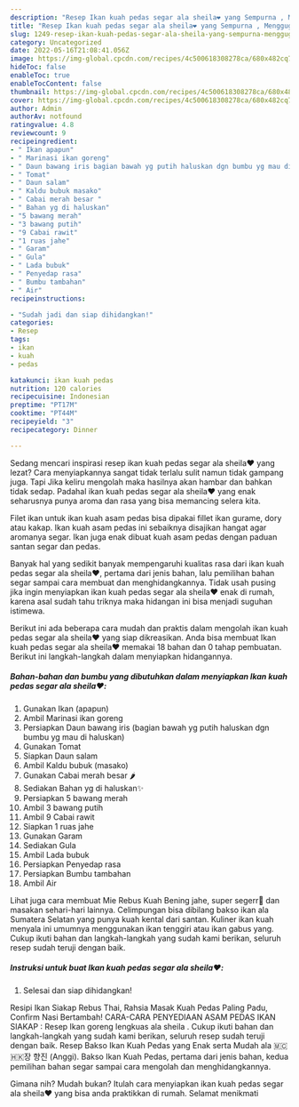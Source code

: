 ```yaml
---
description: "Resep Ikan kuah pedas segar ala sheila❤️ yang Sempurna , Menggugah Selera"
title: "Resep Ikan kuah pedas segar ala sheila❤️ yang Sempurna , Menggugah Selera"
slug: 1249-resep-ikan-kuah-pedas-segar-ala-sheila-yang-sempurna-menggugah-selera
category: Uncategorized
date: 2022-05-16T21:08:41.056Z
image: https://img-global.cpcdn.com/recipes/4c500618308278ca/680x482cq70/ikan-kuah-pedas-segar-ala-sheila-foto-resep-utama.jpg
hideToc: false
enableToc: true
enableTocContent: false
thumbnail: https://img-global.cpcdn.com/recipes/4c500618308278ca/680x482cq70/ikan-kuah-pedas-segar-ala-sheila-foto-resep-utama.jpg
cover: https://img-global.cpcdn.com/recipes/4c500618308278ca/680x482cq70/ikan-kuah-pedas-segar-ala-sheila-foto-resep-utama.jpg
author: Admin
authorAv: notfound
ratingvalue: 4.8
reviewcount: 9
recipeingredient:
- " Ikan apapun"
- " Marinasi ikan goreng"
- " Daun bawang iris bagian bawah yg putih haluskan dgn bumbu yg mau di haluskan"
- " Tomat"
- " Daun salam"
- " Kaldu bubuk masako"
- " Cabai merah besar "
- " Bahan yg di haluskan"
- "5 bawang merah"
- "3 bawang putih"
- "9 Cabai rawit"
- "1 ruas jahe"
- " Garam"
- " Gula"
- " Lada bubuk"
- " Penyedap rasa"
- " Bumbu tambahan"
- " Air"
recipeinstructions:

- "Sudah jadi dan siap dihidangkan!"
categories:
- Resep
tags:
- ikan
- kuah
- pedas

katakunci: ikan kuah pedas 
nutrition: 120 calories
recipecuisine: Indonesian
preptime: "PT17M"
cooktime: "PT44M"
recipeyield: "3"
recipecategory: Dinner

---
```



Sedang mencari inspirasi resep ikan kuah pedas segar ala sheila❤️ yang lezat? Cara menyiapkannya sangat tidak terlalu sulit namun tidak gampang juga. Tapi Jika keliru mengolah maka hasilnya akan hambar dan bahkan tidak sedap. Padahal ikan kuah pedas segar ala sheila❤️ yang enak seharusnya punya aroma dan rasa yang bisa memancing selera kita.


Filet ikan untuk ikan kuah asam pedas bisa dipakai fillet ikan gurame, dory atau kakap. Ikan kuah asam pedas ini sebaiknya disajikan hangat agar aromanya segar. Ikan juga enak dibuat kuah asam pedas dengan paduan santan segar dan pedas.

Banyak hal yang sedikit banyak mempengaruhi kualitas rasa dari ikan kuah pedas segar ala sheila❤️, pertama dari jenis bahan, lalu pemilihan bahan segar sampai cara membuat dan menghidangkannya. Tidak usah pusing jika ingin menyiapkan ikan kuah pedas segar ala sheila❤️ enak di rumah, karena asal sudah tahu triknya maka hidangan ini bisa menjadi suguhan istimewa.


Berikut ini ada beberapa cara mudah dan praktis dalam mengolah ikan kuah pedas segar ala sheila❤️ yang siap dikreasikan. Anda bisa membuat Ikan kuah pedas segar ala sheila❤️ memakai 18 bahan dan 0 tahap pembuatan. Berikut ini langkah-langkah dalam menyiapkan hidangannya.

<!--inarticleads1-->

##### Bahan-bahan dan bumbu yang dibutuhkan dalam menyiapkan Ikan kuah pedas segar ala sheila❤️:

1. Gunakan  Ikan (apapun)
1. Ambil  Marinasi ikan goreng
1. Persiapkan  Daun bawang iris (bagian bawah yg putih haluskan dgn bumbu yg mau di haluskan)
1. Gunakan  Tomat
1. Siapkan  Daun salam
1. Ambil  Kaldu bubuk (masako)
1. Gunakan  Cabai merah besar 🌶️
1. Sediakan  Bahan yg di haluskan✨
1. Persiapkan 5 bawang merah
1. Ambil 3 bawang putih
1. Ambil 9 Cabai rawit
1. Siapkan 1 ruas jahe
1. Gunakan  Garam
1. Sediakan  Gula
1. Ambil  Lada bubuk
1. Persiapkan  Penyedap rasa
1. Persiapkan  Bumbu tambahan
1. Ambil  Air


Lihat juga cara membuat Mie Rebus Kuah Bening jahe, super segerr🥵 dan masakan sehari-hari lainnya. Celimpungan bisa dibilang bakso ikan ala Sumatera Selatan yang punya kuah kental dari santan. Kuliner ikan kuah menyala ini umumnya menggunakan ikan tenggiri atau ikan gabus yang. Cukup ikuti bahan dan langkah-langkah yang sudah kami berikan, seluruh resep sudah teruji dengan baik. 

<!--inarticleads2-->

##### Instruksi untuk buat Ikan kuah pedas segar ala sheila❤️:


1. Selesai dan siap dihidangkan!

Resipi Ikan Siakap Rebus Thai, Rahsia Masak Kuah Pedas Paling Padu, Confirm Nasi Bertambah! CARA-CARA PENYEDIAAN ASAM PEDAS IKAN SIAKAP : Resep Ikan goreng lengkuas ala sheila ️. Cukup ikuti bahan dan langkah-langkah yang sudah kami berikan, seluruh resep sudah teruji dengan baik. Resep Bakso Ikan Kuah Pedas yang Enak serta Mudah ala 🇲🇨🇭🇰장 향진 (Anggi). Bakso Ikan Kuah Pedas, pertama dari jenis bahan, kedua pemilihan bahan segar sampai cara mengolah dan menghidangkannya. 

Gimana nih? Mudah bukan? Itulah cara menyiapkan ikan kuah pedas segar ala sheila❤️ yang bisa anda praktikkan di rumah. Selamat menikmati
